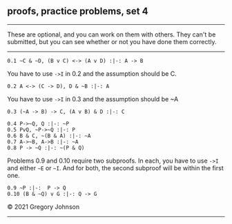 ## proofs, practice problems, set 4

---

These are optional, and you can work on them with others. They can't be submitted, but you can see whether or not you have done them correctly.

---

~~~{.ProofChecker .JohnsonSL options="fonts tabindent render" guides="fitch" submission="none"}
0.1 ~C & ~D, (B v C) <-> (A v D) :|-: A -> B
~~~

You have to use `->I` in 0.2 and the assumption should be C.

~~~{.ProofChecker .JohnsonSL options="fonts tabindent render" guides="fitch" submission="none"}
0.2 A <-> (C -> D), D & ~B :|-: A
~~~

You have to use `->I` in 0.3 and the assumption should be ~A

~~~{.ProofChecker .JohnsonSL options="fonts tabindent render" guides="fitch" submission="none"}
0.3 (~A -> B) -> C, (A v B) & D :|-: C
~~~

~~~{.ProofChecker .JohnsonSL options="fonts tabindent render" guides="fitch" submission="none"}
0.4 P->~Q, Q :|-: ~P
0.5 PvQ, ~P->~Q :|-: P
0.6 B & C, ~(B & A) :|-: ~A
0.7 A->~B, A->B :|-: ~A
0.8 P -> ~Q :|-: ~(P & Q)
~~~

Problems 0.9 and 0.10 require two subproofs. In each, you have to use `->I` and either `~E` or `~I`. And for both, the second subproof will be within the first one.

~~~{.ProofChecker .JohnsonSL options="fonts tabindent render" guides="fitch" submission="none"}
0.9 ~P :|-:  P -> Q
0.10 (B & ~Q) v G :|-: Q -> G
~~~

&copy; 2021 Gregory Johnson 
 
---

